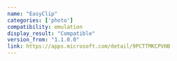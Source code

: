 ```yaml
---
name: "EasyClip"
categories: ['photo']
compatibility: emulation
display_result: "Compatible"
version_from: "1.1.0.0"
link: https://apps.microsoft.com/detail/9PCTTMKCPVHB
---
```

